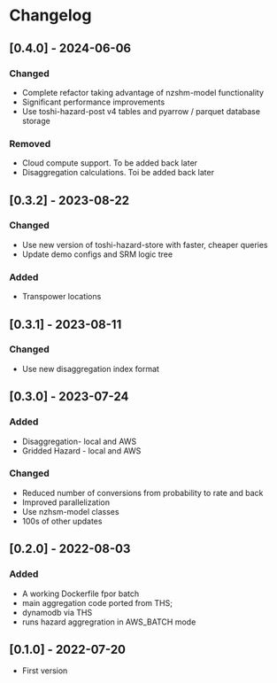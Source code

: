 # Changelog

## [0.4.0] - 2024-06-06

### Changed
 * Complete refactor taking advantage of nzshm-model functionality
 * Significant performance improvements
 * Use toshi-hazard-post v4 tables and pyarrow / parquet database storage

### Removed
 * Cloud compute support. To be added back later
 * Disaggregation calculations. Toi be added back later


## [0.3.2] - 2023-08-22

### Changed
 * Use new version of toshi-hazard-store with faster, cheaper queries
 * Update demo configs and SRM logic tree

### Added
 * Transpower locations

## [0.3.1] - 2023-08-11

### Changed
 * Use new disaggregation index format
## [0.3.0] - 2023-07-24

### Added
 * Disaggregation- local and AWS
 * Gridded Hazard - local and AWS

### Changed
 * Reduced number of conversions from probability to rate and back
 * Improved parallelization
 * Use nzhsm-model classes
 * 100s of other updates
## [0.2.0] - 2022-08-03

### Added
 * A working Dockerfile fpor batch
 * main aggregation code ported from THS;
 * dynamodb via THS
 * runs hazard aggregration in AWS_BATCH mode

## [0.1.0] - 2022-07-20

* First version
